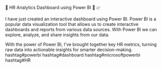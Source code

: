 📅 HR Analytics Dashboard using Power BI 📃 📈 

I have just created  an interactive dashboard using Power BI.
Power BI is a popular data visualization tool that allows us to create interactive dashboards and reports from various data sources. With Power BI we can explore, analyze, and share insights from our data.

With the power of Power BI, I've brought together key HR metrics, turning raw data into actionable insights for smarter decision-making.
hashtag#powerbi hashtag#dashboard hashtag#microsoftpowerbi hashtag#HR
